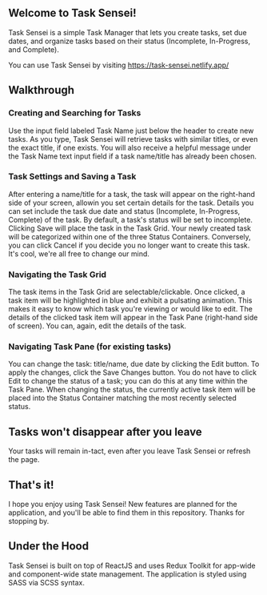 ## Welcome to Task Sensei!

Task Sensei is a simple Task Manager that lets you create tasks, set due dates, and organize tasks based on their status (Incomplete, In-Progress, and Complete).

You can use Task Sensei by visiting https://task-sensei.netlify.app/

## Walkthrough

### Creating and Searching for Tasks

Use the input field labeled Task Name just below the header to create new tasks. As you type, Task Sensei will retrieve tasks with similar titles, or even the exact title, if one exists.
You will also receive a helpful message under the Task Name text input field if a task name/title has already been chosen.

### Task Settings and Saving a Task

After entering a name/title for a task, the task will appear on the right-hand side of your screen, allowin you set certain details for the task.
Details you can set include the task due date and status (Incomplete, In-Progress, Complete) of the task. By default, a task's status will be set to incomplete.
Clicking Save will place the task in the Task Grid. Your newly created task will be categorized within one of the three Status Containers.
Conversely, you can click Cancel if you decide you no longer want to create this task. It's cool, we're all free to change our mind.

### Navigating the Task Grid

The task items in the Task Grid are selectable/clickable.
Once clicked, a task item will be highlighted in blue and exhibit a pulsating animation. This makes it easy to know which task you're viewing or would like to edit.
The details of the clicked task item will appear in the Task Pane (right-hand side of screen). You can, again, edit the details of the task.

### Navigating Task Pane (for existing tasks)

You can change the task: title/name, due date by clicking the Edit button. To apply the changes, click the Save Changes button.
You do not have to click Edit to change the status of a task; you can do this at any time within the Task Pane.
When changing the status, the currently active task item will be placed into the Status Container matching the most recently selected status.

## Tasks won't disappear after you leave

Your tasks will remain in-tact, even after you leave Task Sensei or refresh the page.

## That's it!

I hope you enjoy using Task Sensei! New features are planned for the application, and you'll be able to find them in this repository. Thanks for stopping by.

## Under the Hood

Task Sensei is built on top of ReactJS and uses Redux Toolkit for app-wide and component-wide state management.
The application is styled using SASS via SCSS syntax.
